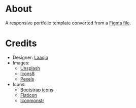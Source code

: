 # About
A responsive portfolio template converted from a [Figma file](https://www.figma.com/community/file/1063415783897538948).

# Credits
- Designer: [Laaqiq](https://dribbble.com/laaqiq)
- Images:
    - [Unsplash](https://unsplash.com)
    - [Icons8](https://photos.icons8.com)
    - [Pexels](https://www.pexels.com)
- Icons:
    - [Bootstrap icons](https://icons.getbootstrap.com)
    - [Flaticon](https://www.flaticon.com)
    - [Iconmonstr](https://iconmonstr.com)